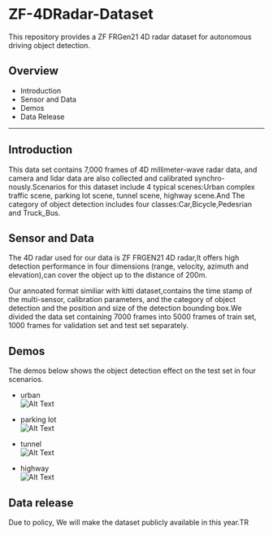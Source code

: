 # ZF-4DRadar-Dataset                 

This repository provides a ZF FRGen21 4D radar dataset for autonomous driving object detection.

## Overview
* Introduction
* Sensor and Data
* Demos
* Data Release


---

## Introduction
This data set contains 7,000 frames of 4D millimeter-wave radar data, and camera and lidar data are also collected and calibrated synchro-nously.Scenarios for this dataset include 4 typical scenes:Urban complex traffic scene, parking lot scene, tunnel scene, highway scene.And The category of object detection includes four classes:Car,Bicycle,Pedesrian and Truck_Bus.

## Sensor and Data
The 4D radar used for our data is ZF FRGEN21 4D radar,It offers high detection performance in four dimensions (range, velocity, azimuth and elevation),can cover the object up to the distance of 200m.  

Our annoated format similiar with kitti dataset,contains the time stamp of the multi-sensor, calibration parameters, and the category of object detection and the position and size of the detection bounding box.We divided the data set containing 7000 frames into 5000 frames of train set, 1000 frames for validation set and test set separately.


## Demos
The demos below shows the object detection effect on the test set in four scenarios.

- urban  
![Alt Text](https://media.giphy.com/media/a6uwOANOrGBgjMoXTo/giphy.gif)

- parking lot  
![Alt Text](https://media.giphy.com/media/vRHKGnzb7yXHi0EV2l/giphy.gif)

- tunnel  
![Alt Text](https://media.giphy.com/media/94vT6yzqhOep57Cq4O/giphy.gif)

- highway  
![Alt Text](https://media.giphy.com/media/MLM7xI2DhawvC5lRdG/giphy.gif)

## Data release
Due to policy, We will make the dataset publicly available in this year.TR
